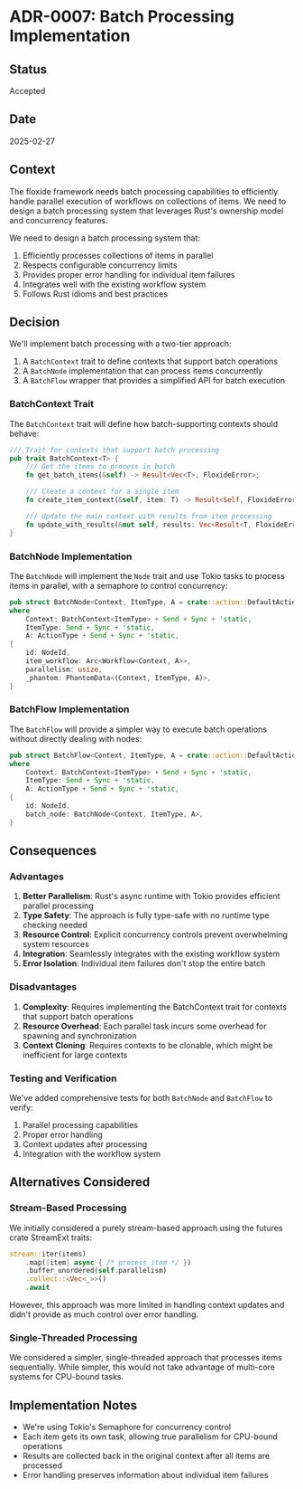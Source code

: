 # ADR-0007: Batch Processing Implementation

## Status

Accepted

## Date

2025-02-27

## Context

The floxide framework needs batch processing capabilities to efficiently handle parallel execution of workflows on collections of items. We need to design a batch processing system that leverages Rust's ownership model and concurrency features.

We need to design a batch processing system that:

1. Efficiently processes collections of items in parallel
2. Respects configurable concurrency limits
3. Provides proper error handling for individual item failures
4. Integrates well with the existing workflow system
5. Follows Rust idioms and best practices

## Decision

We'll implement batch processing with a two-tier approach:

1. A `BatchContext` trait to define contexts that support batch operations
2. A `BatchNode` implementation that can process items concurrently
3. A `BatchFlow` wrapper that provides a simplified API for batch execution

### BatchContext Trait

The `BatchContext` trait will define how batch-supporting contexts should behave:

```rust
/// Trait for contexts that support batch processing
pub trait BatchContext<T> {
    /// Get the items to process in batch
    fn get_batch_items(&self) -> Result<Vec<T>, FloxideError>;

    /// Create a context for a single item
    fn create_item_context(&self, item: T) -> Result<Self, FloxideError> where Self: Sized;

    /// Update the main context with results from item processing
    fn update_with_results(&mut self, results: Vec<Result<T, FloxideError>>) -> Result<(), FloxideError>;
}
```

### BatchNode Implementation

The `BatchNode` will implement the `Node` trait and use Tokio tasks to process items in parallel, with a semaphore to control concurrency:

```rust
pub struct BatchNode<Context, ItemType, A = crate::action::DefaultAction>
where
    Context: BatchContext<ItemType> + Send + Sync + 'static,
    ItemType: Send + Sync + 'static,
    A: ActionType + Send + Sync + 'static,
{
    id: NodeId,
    item_workflow: Arc<Workflow<Context, A>>,
    parallelism: usize,
    _phantom: PhantomData<(Context, ItemType, A)>,
}
```

### BatchFlow Implementation

The `BatchFlow` will provide a simpler way to execute batch operations without directly dealing with nodes:

```rust
pub struct BatchFlow<Context, ItemType, A = crate::action::DefaultAction>
where
    Context: BatchContext<ItemType> + Send + Sync + 'static,
    ItemType: Send + Sync + 'static,
    A: ActionType + Send + Sync + 'static,
{
    id: NodeId,
    batch_node: BatchNode<Context, ItemType, A>,
}
```

## Consequences

### Advantages

1. **Better Parallelism**: Rust's async runtime with Tokio provides efficient parallel processing
2. **Type Safety**: The approach is fully type-safe with no runtime type checking needed
3. **Resource Control**: Explicit concurrency controls prevent overwhelming system resources
4. **Integration**: Seamlessly integrates with the existing workflow system
5. **Error Isolation**: Individual item failures don't stop the entire batch

### Disadvantages

1. **Complexity**: Requires implementing the BatchContext trait for contexts that support batch operations
2. **Resource Overhead**: Each parallel task incurs some overhead for spawning and synchronization
3. **Context Cloning**: Requires contexts to be clonable, which might be inefficient for large contexts

### Testing and Verification

We've added comprehensive tests for both `BatchNode` and `BatchFlow` to verify:

1. Parallel processing capabilities
2. Proper error handling
3. Context updates after processing
4. Integration with the workflow system

## Alternatives Considered

### Stream-Based Processing

We initially considered a purely stream-based approach using the futures crate StreamExt traits:

```rust
stream::iter(items)
    .map(|item| async { /* process item */ })
    .buffer_unordered(self.parallelism)
    .collect::<Vec<_>>()
    .await
```

However, this approach was more limited in handling context updates and didn't provide as much control over error handling.

### Single-Threaded Processing

We considered a simpler, single-threaded approach that processes items sequentially. While simpler, this would not take advantage of multi-core systems for CPU-bound tasks.

## Implementation Notes

- We're using Tokio's Semaphore for concurrency control
- Each item gets its own task, allowing true parallelism for CPU-bound operations
- Results are collected back in the original context after all items are processed
- Error handling preserves information about individual item failures
